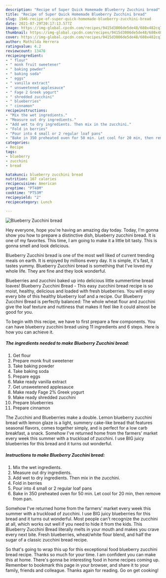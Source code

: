 ```yaml
---
description: "Recipe of Super Quick Homemade Blueberry Zucchini bread"
title: "Recipe of Super Quick Homemade Blueberry Zucchini bread"
slug: 1946-recipe-of-super-quick-homemade-blueberry-zucchini-bread
date: 2021-07-29T20:17:13.577Z
image: https://img-global.cpcdn.com/recipes/9415d3006de5de48/680x482cq70/blueberry-zucchini-bread-recipe-main-photo.jpg
thumbnail: https://img-global.cpcdn.com/recipes/9415d3006de5de48/680x482cq70/blueberry-zucchini-bread-recipe-main-photo.jpg
cover: https://img-global.cpcdn.com/recipes/9415d3006de5de48/680x482cq70/blueberry-zucchini-bread-recipe-main-photo.jpg
author: Mathilda Herrera
ratingvalue: 4.2
reviewcount: 13478
recipeingredient:
- " flour"
- " monk fruit sweetener"
- " baking powder"
- " baking soda"
- " eggs"
- " vanilla extract"
- " unsweetened applesauce"
- " Fage 2 Greek yogurt"
- " shredded zucchini"
- " blueberries"
- " cinnamon"
recipeinstructions:
- "Mix the wet ingredients."
- "Measure out dry ingredients."
- "Add wet to dry ingredients. Then mix in the zucchini."
- "Fold in berries"
- "Pour into 4 small or 2 regular loaf pans"
- "Bake in 350 preheated oven for 50 min. Let cool for 20 min, then remove from pan."
categories:
- Recipe
tags:
- blueberry
- zucchini
- bread

katakunci: blueberry zucchini bread 
nutrition: 167 calories
recipecuisine: American
preptime: "PT40M"
cooktime: "PT53M"
recipeyield: "2"
recipecategory: Lunch

---
```



![Blueberry Zucchini bread](https://img-global.cpcdn.com/recipes/9415d3006de5de48/680x482cq70/blueberry-zucchini-bread-recipe-main-photo.jpg)

Hey everyone, hope you're having an amazing day today. Today, I'm gonna show you how to prepare a distinctive dish, blueberry zucchini bread. It is one of my favorites. This time, I am going to make it a little bit tasty. This is gonna smell and look delicious.

Blueberry Zucchini bread is one of the most well liked of current trending meals on earth. It is enjoyed by millions every day. It is simple, it's fast, it tastes yummy. Blueberry Zucchini bread is something that I've loved my whole life. They are fine and they look wonderful.

Blueberries and zucchini baked up into delicious little summertime bread loaves! Blueberry Zucchini Bread - This easy zucchini bread recipe is so moist, healthy, delicious and loaded with fresh blueberries. You will enjoy every bite of this healthy blueberry loaf and a recipe. Our Blueberry Zucchini Bread is perfectly balanced: The whole wheat flour and zucchini give the loaf texture and nuttiness that makes it feel like it could almost be good for you.


To begin with this recipe, we have to first prepare a few components. You can have blueberry zucchini bread using 11 ingredients and 6 steps. Here is how you can achieve it.

<!--inarticleads1-->

##### The ingredients needed to make Blueberry Zucchini bread:

1. Get  flour
1. Prepare  monk fruit sweetener
1. Take  baking powder
1. Take  baking soda
1. Prepare  eggs
1. Make ready  vanilla extract
1. Get  unsweetened applesauce
1. Make ready  Fage 2% Greek yogurt
1. Make ready  shredded zucchini
1. Prepare  blueberries
1. Prepare  cinnamon


The Zucchini and Blueberries make a double. Lemon blueberry zucchini bread with lemon glaze is a light, summery cake-like bread that features seasonal flavors, comes together simply, and is perfect for a low carb breakfast, a snack. Somehow I&#39;ve returned home from the farmers&#39; market every week this summer with a truckload of zucchini. I use BIG juicy blueberries for this bread and it turns out wonderful. 

<!--inarticleads2-->

##### Instructions to make Blueberry Zucchini bread:

1. Mix the wet ingredients.
1. Measure out dry ingredients.
1. Add wet to dry ingredients. Then mix in the zucchini.
1. Fold in berries
1. Pour into 4 small or 2 regular loaf pans
1. Bake in 350 preheated oven for 50 min. Let cool for 20 min, then remove from pan.


Somehow I&#39;ve returned home from the farmers&#39; market every week this summer with a truckload of zucchini. I use BIG juicy blueberries for this bread and it turns out wonderful. Most people can&#39;t recognize the zucchini at all, which works out well if you need to hide it from the kids. This Blueberry Zucchini Bread literally melts in your mouth and makes you crave every next bite. Fresh blueberries, wheat/white flour blend, and half the sugar of a classic zucchini bread recipe. 

So that's going to wrap this up for this exceptional food blueberry zucchini bread recipe. Thanks so much for your time. I am confident you can make this at home. There's gonna be interesting food in home recipes coming up. Remember to bookmark this page in your browser, and share it to your family, friends and colleague. Thanks again for reading. Go on get cooking!

